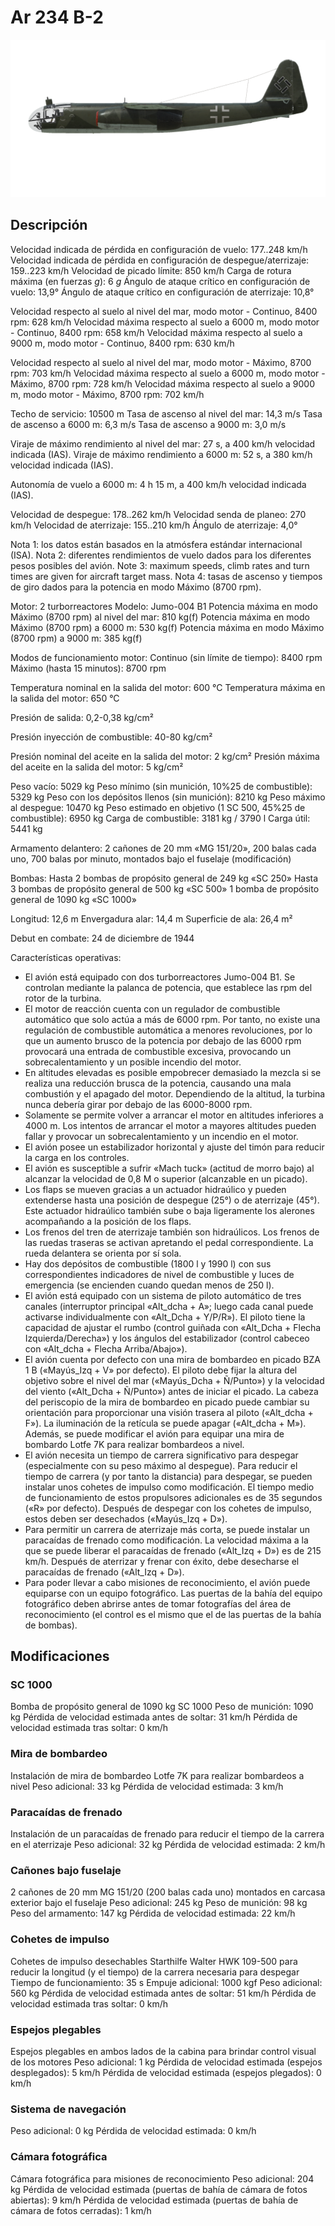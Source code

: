 # Ar 234 B-2

![ar234b2](../images/ar234b2.png)

## Descripción

Velocidad indicada de pérdida en configuración de vuelo: 177..248 km/h
Velocidad indicada de pérdida en configuración de despegue/aterrizaje: 159..223 km/h
Velocidad de picado límite: 850 km/h
Carga de rotura máxima (en fuerzas <i>g</i>): 6 <i>g</i>
Ángulo de ataque crítico en configuración de vuelo: 13,9°
Ángulo de ataque crítico en configuración de aterrizaje: 10,8°

Velocidad respecto al suelo al nivel del mar, modo motor - Continuo, 8400 rpm: 628 km/h
Velocidad máxima respecto al suelo a 6000 m, modo motor - Continuo, 8400 rpm: 658 km/h
Velocidad máxima respecto al suelo a 9000 m, modo motor - Continuo, 8400 rpm: 630 km/h

Velocidad respecto al suelo al nivel del mar, modo motor - Máximo, 8700 rpm: 703 km/h
Velocidad máxima respecto al suelo a 6000 m, modo motor - Máximo, 8700 rpm: 728 km/h
Velocidad máxima respecto al suelo a 9000 m, modo motor - Máximo, 8700 rpm: 702 km/h

Techo de servicio: 10500 m
Tasa de ascenso al nivel del mar: 14,3 m/s
Tasa de ascenso a 6000 m: 6,3 m/s
Tasa de ascenso a 9000 m: 3,0 m/s

Viraje de máximo rendimiento al nivel del mar: 27 s, a 400 km/h velocidad indicada (IAS).
Viraje de máximo rendimiento a 6000 m: 52 s, a 380 km/h velocidad indicada (IAS).

Autonomía de vuelo a 6000 m: 4 h 15 m, a 400 km/h velocidad indicada (IAS).

Velocidad de despegue: 178..262 km/h
Velocidad senda de planeo: 270 km/h
Velocidad de aterrizaje: 155..210 km/h
Ángulo de aterrizaje: 4,0°

Nota 1: los datos están basados en la atmósfera estándar internacional (ISA).
Nota 2: diferentes rendimientos de vuelo dados para los diferentes pesos posibles del avión.
Note 3: maximum speeds, climb rates and turn times are given for  aircraft target mass.
Nota 4: tasas de ascenso y tiempos de giro dados para la potencia en modo Máximo (8700 rpm).

Motor: 2 turborreactores
Modelo: Jumo-004 B1
Potencia máxima en modo Máximo (8700 rpm) al nivel del mar: 810 kg(f)
Potencia máxima en modo Máximo (8700 rpm) a 6000 m: 530 kg(f)
Potencia máxima en modo Máximo (8700 rpm) a 9000 m: 385 kg(f)

Modos de funcionamiento motor:
Continuo (sin límite de tiempo): 8400 rpm
Máximo (hasta 15 minutos): 8700 rpm

Temperatura nominal en la salida del motor: 600 °C
Temperatura máxima en la salida del motor: 650 °C

Presión de salida: 0,2-0,38 kg/cm²

Presión inyección de combustible: 40-80 kg/cm²

Presión nominal del aceite en la salida del motor: 2 kg/cm²
Presión máxima del aceite en la salida del motor: 5 kg/cm²

Peso vacío: 5029 kg
Peso mínimo (sin munición, 10%25 de combustible): 5329 kg
Peso con los depósitos llenos (sin munición): 8210 kg
Peso máximo al despegue: 10470 kg
Peso estimado en objetivo (1 SC 500, 45%25 de combustible): 6950 kg
Carga de combustible: 3181 kg / 3790 l
Carga útil: 5441 kg

Armamento delantero:
2 cañones de 20 mm «MG 151/20», 200 balas cada uno, 700 balas por minuto, montados bajo el fuselaje (modificación)

Bombas:
Hasta 2 bombas de propósito general de 249 kg «SC 250»
Hasta 3 bombas de propósito general de 500 kg «SC 500»
1 bomba de propósito general de 1090 kg «SC 1000»

Longitud: 12,6 m
Envergadura alar: 14,4 m
Superficie de ala: 26,4 m²

Debut en combate: 24 de diciembre de 1944

Características operativas:
- El avión está equipado con dos turborreactores Jumo-004 B1. Se controlan mediante la palanca de potencia, que establece las rpm del rotor de la turbina.
- El motor de reacción cuenta con un regulador de combustible automático que solo actúa a más de 6000 rpm. Por tanto, no existe una regulación de combustible automática a menores revoluciones, por lo que un aumento brusco de la potencia por debajo de las 6000 rpm provocará una entrada de combustible excesiva, provocando un sobrecalentamiento y un posible incendio del motor.
- En altitudes elevadas es posible empobrecer demasiado la mezcla si se realiza una reducción brusca de la potencia, causando una mala combustión y el apagado del motor. Dependiendo de la altitud, la turbina nunca debería girar por debajo de las 6000-8000 rpm.
- Solamente se permite volver a arrancar el motor en altitudes inferiores a 4000 m. Los intentos de arrancar el motor a mayores altitudes pueden fallar y provocar un sobrecalentamiento y un incendio en el motor.
- El avión posee un estabilizador horizontal y ajuste del timón para reducir la carga en los controles.
- El avión es susceptible a sufrir «Mach tuck» (actitud de morro bajo) al alcanzar la velocidad de 0,8 M o superior (alcanzable en un picado).
- Los flaps se mueven gracias a un actuador hidraúlico y pueden extenderse hasta una posición de despegue (25°) o de aterrizaje (45°). Este actuador hidraúlico también sube o baja ligeramente los alerones acompañando a la posición de los flaps.
- Los frenos del tren de aterrizaje también son hidraúlicos. Los frenos de las ruedas traseras se activan apretando el pedal correspondiente. La rueda delantera se orienta por sí sola.
- Hay dos depósitos de combustible (1800 l y 1990 l) con sus correspondientes indicadores de nivel de combustible y luces de emergencia (se encienden cuando quedan menos de 250 l).
- El avión está equipado con un sistema de piloto automático de tres canales (interruptor principal «Alt_dcha + A»; luego cada canal puede activarse individualmente con «Alt_Dcha + Y/P/R»). El piloto tiene la capacidad de ajustar el rumbo (control guiñada con «Alt_Dcha + Flecha Izquierda/Derecha») y los ángulos del estabilizador (control cabeceo con «Alt_dcha + Flecha Arriba/Abajo»).
- El avión cuenta por defecto con una mira de bombardeo en picado BZA 1 B («Mayús_Izq + V» por defecto). El piloto debe fijar la altura del objetivo sobre el nivel del mar («Mayús_Dcha + Ñ/Punto») y la velocidad del viento («Alt_Dcha + Ñ/Punto») antes de iniciar el picado. La cabeza del periscopio de la mira de bombardeo en picado puede cambiar su orientación para proporcionar una visión trasera al piloto («Alt_dcha + F»). La iluminación de la retícula se puede apagar («Alt_dcha + M»). Además, se puede modificar el avión para equipar una mira de bombardo Lotfe 7K para realizar bombardeos a nivel.
- El avión necesita un tiempo de carrera significativo para despegar (especialmente con su peso máximo al despegue). Para reducir el tiempo de carrera (y por tanto la distancia) para despegar, se pueden instalar unos cohetes de impulso como modificación. El tiempo medio de funcionamiento de estos propulsores adicionales es de 35 segundos («R» por defecto). Después de despegar con los cohetes de impulso, estos deben ser desechados («Mayús_Izq + D»).
- Para permitir un carrera de aterrizaje más corta, se puede instalar un paracaídas de frenado como modificación. La velocidad máxima a la que se puede liberar el paracaídas de frenado («Alt_Izq + D») es de 215 km/h. Después de aterrizar y frenar con éxito, debe desecharse el paracaídas de frenado («Alt_Izq + D»).
- Para poder llevar a cabo misiones de reconocimiento, el avión puede equiparse con un equipo fotográfico. Las puertas de la bahía del equipo fotográfico deben abrirse antes de tomar fotografías del área de reconocimiento (el control es el mismo que el de las puertas de la bahía de bombas).

## Modificaciones

### SC 1000

Bomba de propósito general de 1090 kg SC 1000
Peso de munición: 1090 kg
Pérdida de velocidad estimada antes de soltar: 31 km/h
Pérdida de velocidad estimada tras soltar: 0 km/h
### Mira de bombardeo

Instalación de mira de bombardeo Lotfe 7K para realizar bombardeos a nivel
Peso adicional: 33 kg
Pérdida de velocidad estimada: 3 km/h
### Paracaídas de frenado

Instalación de un paracaídas de frenado para reducir el tiempo de la carrera en el aterrizaje
Peso adicional: 32 kg
Pérdida de velocidad estimada: 2 km/h
### Cañones bajo fuselaje

2 cañones de 20 mm MG 151/20 (200 balas cada uno) montados en carcasa exterior bajo el fuselaje
Peso adicional: 245 kg
Peso de munición: 98 kg
Peso del armamento: 147 kg
Pérdida de velocidad estimada: 22 km/h
### Cohetes de impulso

Cohetes de impulso desechables Starthilfe Walter HWK 109-500 para reducir la longitud (y el tiempo) de la carrera necesaria para despegar
Tiempo de funcionamiento: 35 s
Empuje adicional: 1000 kgf
Peso adicional: 560 kg
Pérdida de velocidad estimada antes de soltar: 51 km/h
Pérdida de velocidad estimada tras soltar: 0 km/h
### Espejos plegables

Espejos plegables en ambos lados de la cabina para brindar control visual de los motores
Peso adicional: 1 kg
Pérdida de velocidad estimada (espejos desplegados): 5 km/h
Pérdida de velocidad estimada (espejos plegados): 0 km/h
### Sistema de navegación


Peso adicional: 0 kg
Pérdida de velocidad estimada: 0 km/h
### Cámara fotográfica

Cámara fotográfica para misiones de reconocimiento
Peso adicional: 204 kg
Pérdida de velocidad estimada (puertas de bahía de cámara de fotos abiertas): 9 km/h
Pérdida de velocidad estimada (puertas de bahía de cámara de fotos cerradas): 1 km/h